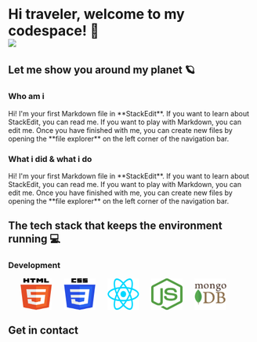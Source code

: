 <h1 style="margin: 0;">Hi traveler, welcome to my codespace! 🚀</h1>
<img src="https://68.media.tumblr.com/5d9d44687164a666bb7e344054a9901d/tumblr_nsy6r46nFd1tz85h4o1_500.gif" style="width: 650px; heigth: 550px; margin: 0;"> 
<h2>Let me show you around my planet 🪐</h2>
<h3>Who am i</h3>
<p>Hi! I'm your first Markdown file in **StackEdit**. If you want to learn about StackEdit, you can read me. If you want to play with Markdown, you can edit me. Once you have finished with me, you can create new files by opening the **file explorer** on the left corner of the navigation bar.</p>
<h3>What i did & what i do</h3>
<p>Hi! I'm your first Markdown file in **StackEdit**. If you want to learn about StackEdit, you can read me. If you want to play with Markdown, you can edit me. Once you have finished with me, you can create new files by opening the **file explorer** on the left corner of the navigation bar.</p>
<h2>The tech stack that keeps the environment running 💻</h2>
<h3>Development</h3>
<div style="display: flex;">
 <img style="width: 64px; height: 64px; margin-left: 25px;" src="https://github.com/patil-prajwal/Tech-Stack-Icons/blob/main/Icons/html-5.svg">
 <img style="width: 64px; height: 64px; margin-left: 25px;" src="https://github.com/patil-prajwal/Tech-Stack-Icons/blob/main/Icons/css-3.svg">
 <img style="width: 64px; height: 64px; margin-left: 25px;" src="https://github.com/patil-prajwal/Tech-Stack-Icons/blob/main/Icons/react.svg">
 <img style="width: 64px; height: 64px; margin-left: 25px;" src="https://github.com/patil-prajwal/Tech-Stack-Icons/blob/main/Icons/nodejs-icon.svg">
 <img style="width: 64px; height: 64px; margin-left: 25px;" src="https://github.com/patil-prajwal/Tech-Stack-Icons/blob/main/Icons/mongodb-icon.svg">
</div>
<h2>Get in contact</h2>
<h2></h2>
